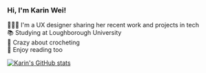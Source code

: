 ### Hi, I'm Karin Wei!

👩🏻‍💻 I'm a UX designer sharing her recent work and projects in tech <br/>
📚 Studying at Loughborough University <br/>
🧶 Crazy about crocheting <br/>
📖 Enjoy reading too <br/>

[![Karin's GitHub stats](https://github-readme-stats.vercel.app/api?username=kweiz)](https://github.com/kweiz/github-readme-stats)
